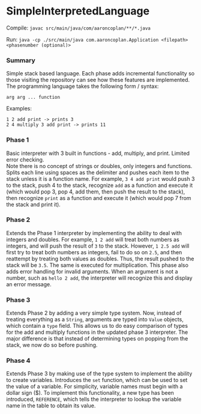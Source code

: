 # SimpleInterpretedLanguage

Compile: `javac src/main/java/com/aaroncoplan/**/*.java`

Run: `java -cp ./src/main/java com.aaroncoplan.Application <filepath> <phasenumber (optional)>`

### Summary

Simple stack based language.  Each phase adds incremental functionality so those visiting the repository can see how
these features are implemented.  The programming language takes the following form / syntax:

`arg arg ... function`

Examples:

```
1 2 add print -> prints 3
2 4 multiply 3 add print -> prints 11
```

### Phase 1

Basic interpreter with 3 built in functions - add, multiply, and print.  Limited error checking.  
Note there is no concept of strings or doubles, only integers and functions.
Splits each line using spaces as the delimiter and pushes each item to the stack unless it is a function name.
For example, `3 4 add print` would push 3 to the stack, push 4 to the stack, recognize `add` as a function and execute it
(which would pop 3, pop 4, add them, then push the result to the stack), then recognize `print` as a function and execute it
(which would pop 7 from the stack and print it).

### Phase 2

Extends the Phase 1 interpreter by implementing the ability to deal with integers and doubles.
For example, `1 2 add` will treat both numbers as integers, and will push the result of `3` to the stack.
However, `1 2.5 add` will first try to treat both numbers as integers, fail to do so on `2.5`, and then reattempt by
treating both values as doubles.  Thus, the result pushed to the stack will be `3.5`.  The same is executed for multiplication.
This phase also adds error handling for invalid arguments.  When an argument is not a number, such as `hello 2 add`,
the interpreter will recognize this and display an error message.

### Phase 3

Extends Phase 2 by adding a very simple type system.  Now, instead of treating everything as a `String`, arguments are 
typed into `Value` objects, which contain a `type` field.  This allows us to do easy comparison of types for the add and
multiply functions in the updated phase 3 interpreter.  The major difference is that instead of determining types on popping
from the stack, we now do so before pushing.

### Phase 4

Extends Phase 3 by making use of the type system to implement the ability to create variables.  Introduces the `set` function,
which can be used to set the value of a variable.  For simplicity, variable names must begin with a dollar sign ($).
To implement this functionality, a new type has been introduced, `REFERENCE`, which tells the interpreter to lookup
the variable name in the table to obtain its value.
